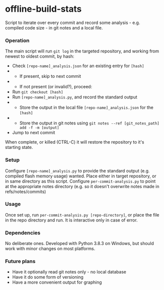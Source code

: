 # offline-build-stats
Script to iterate over every commit and record some analysis - e.g. compiled code size - in git notes and a local file.


### Operation
The main script will run ````git log```` in the targeted repository, and working from newest to oldest commit, by hash:
- Check ````[repo-name]_analysis.json```` for an existing entry for ````[hash]````
- - If present, skip to next commit
- - If not present (or invalid?), proceed:
- Run ````git checkout [hash]````
- Run ````[repo-name]_analysis.py````, and record the standard output
- - Store the output in the local file ````[repo-name]_analysis.json```` for the ````[hash]````
- - Store the output in git notes using  ````git notes --ref [git_notes_path] add -f -m [output]````
- Jump to next commit

When complete, or killed (CTRL-C) it will restore the repository to it's starting state.


### Setup
Configure ````[repo-name]_analysis.py```` to provide the standard output (e.g. compiled flash memory usage) wanted. Place either in target repository, or in same directory as this script.
Configure ````per-commit-analysis.py```` to point at the appropriate notes directory (e.g. so it doesn't overwrite notes made in refs/notes/commits)


### Usage
Once set up, run ````per-commit-analysis.py [repo-directory]````, or place the file in the repo directory and run.
It is interactive only in case of error.


### Dependencies
No deliberate ones. Developed with Python 3.8.3 on Windows, but should work with minor changes on most platforms.


### Future plans
- Have it optionally read git notes only - no local database
- Have it do some form of versioning
- Have a more convenient output for graphing
